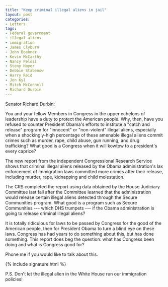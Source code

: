 ```yaml
---
title: "Keep criminal illegal aliens in jail"
layout: post
categories:
- Letters
tags:
- Federal government
- illegal aliens
- immigration
- James Clyburn
- John Boehner
- Kevin McCarthy
- Nancy Pelosi
- Steny Hoyer
- Debbie Stabenow
- Harry Reid
- Jon Kyl
- Mitch McConnell
- Richard Durbin
---
```


Senator Richard Durbin:

You and your fellow Members in Congress in the upper echelons of leadership have a duty to protect the American people. Why, then, have you refused to counter President Obama's efforts to institute a "catch and release" program for "innocent" or "non-violent" illegal aliens, especially when a shockingly-high percentage of these amenable illegal aliens commit crimes such as murder, rape, child abuse, gun running, and drug trafficking? What good is a Congress when it will kowtow to a president's every caprice?

The new report from the independent Congressional Research Service shows that criminal illegal aliens released by the Obama administration's lax enforcement of immigration laws committed more crimes after their release, including murder, rape, kidnapping and child molestation.

The CRS completed the report using data obtained by the House Judiciary Committee last fall after the Committee learned that the administration would release certain illegal aliens detected through the Secure Communities program. What good is a program such as Secure Communities --- which DHS trumpets --- if the Obama administration is going to release criminal illegal aliens?

It is totally ridiculous for laws to be passed by Congress for the good of the American people, then for President Obama to turn a blind eye on these laws. Congress has had years to do something about this, but has done something. This report does beg the question: what has Congress been doing and what is Congress good for?

Phone me if you would like to talk about this.

{% include signature.html %}

P.S. Don't let the illegal alien in the White House run our immigration policies!